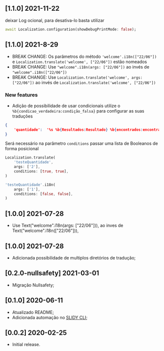 ## [1.1.0] 2021-11-22
deixar Log ocional, para desativa-lo basta utilizar

```dart
await Localization.configuration(showDebugPrintMode: false);
```

## [1.1.0] 2021-8-29

* BREAK CHANGE: Os parâmetros do método `'welcome'.i18n(["22/06"])` e `Localization.translate('welcome', ["22/06"])` estão nomeados
* BREAK CHANGE: Use `"welcome".i18n(args: ["22/06"])` ao invés de `"welcome".i18n(["22/06"])`
* BREAK CHANGE: Use `Localization.translate('welcome', args: ["22/06"])` ao invés de `Localization.translate('welcome', ["22/06"])`
### New features
* Adição de possibilidade de usar condicionais utilize o `%b{condicao_verdadeira:condição_falsa}` para configurar as suas traduções
```json
{
	'quantidade':  '%s %b{Resultados:Resultado} %b{encontrados:encontrado}'
}
```
Será necessário na parâmetro `conditions` passar uma lista de Booleanos de forma posicional
```dart
Localization.translate(
	'testeQuantidade',
	args: ['2'],
	conditions: [true, true],
)
```

```dart
'testeQuantidade'.i18n(
	args: ['1'],
	conditions: [false, false],
)
```

## [1.0.0] 2021-07-28

* Use Text("welcome".i18n(args: ["22/06"])), ao inves de Text("welcome".i18n(["22/06"])),
## [1.0.0] 2021-07-28

* Adicionada possibilidade de multiplos diretórios de tradução;

## [0.2.0-nullsafety] 2021-03-01

* Migração Nullsafety;

## [0.1.0] 2020-06-11

* Atualizado README;
* Adicionada automação no [SLIDY CLI](https://pub.dev/packages/slidy);

## [0.0.2] 2020-02-25

* Initial release.
